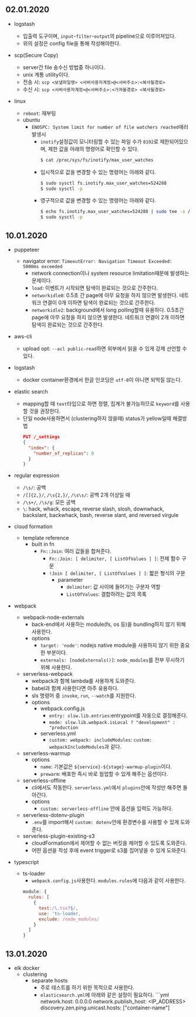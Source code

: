 ## 02.01.2020

- logstash
	- 입출력 도구이며, `input`-`filter`-`output`의 pipeline으로 이루어져있다.
	- 위의 설정은 config file을 통해 작성해야한다.

- scp(Secure Copy)
	- server간 file 송수신 방법중 하나이다.
	- unix 계통 utility이다.
	- 전송 시: `scp <보낼파일명> <서버사용자계정>@<서버주소>:<복사될경로>`
	- 수신 시: `scp <서버사용자계정>@<서버주소>:<가져올경로> <복사될경로>`

- linux
	- `reboot`: 재부팅
	- ubuntu
		- `ENOSPC: System limit for number of file watchers reached`에러 발생시
			- `inotify`설정값이 모니터링할 수 있는 파일 수가 `8192`로 제한되어있으며, 제한 값을 아래의 명령어로 확인할 수 있다.
				```sh
				$ cat /proc/sys/fs/inotify/max_user_watches
				```
			- 임시적으로 값을 변경할 수 있는 명령어는 아래와 같다.
				```sh
				$ sudo sysctl fs.inotify.max_user_watches=524288
				$ sudo sysctl -p
				```
			- 영구적으로 값을 변경할 수 있는 명령어는 아래와 같다.
				```sh
				$ echo fs.inotify.max_user_watches=524288 | sudo tee -a /etc/sysctl.conf
				$ sudo sysctl -p
				```

## 10.01.2020

- puppeteer
	- navigator error: `TimeoutError: Navigation Timeout Exceeded: 5000ms exceeded`
		- network connection이나 system resource limitation때문에 발생하는 문제이다. 
		- `load`: 이벤트가 시작되면 탐색이 완료되는 것으로 간주한다.
		- `networkidle0`: 0.5초 간 page에 아무 요청을 하지 않으면 발생한다. 네트워크 연결이 0개 이하면 탐색이 완료되는 것으로 간주한다.
		- `networkidle2`: background에서 long polling할때 유용하다. 0.5초간 page에 아무 요청을 하지 않으면 발생한다. 네트워크 연결이 2개 이하면 탐색이 완료되는 것으로 간주한다.

- aws-cli
	- upload opt: `--acl public-read`하면 외부에서 읽을 수 있게 강제 선언할 수 있다.

- logstash
	- docker container환경에서 한글 인코딩은 `utf-8`이 아니면 되먹질 않는다.

- elastic search
	- mapping할 때 `text`타입으로 하면 정렬, 집계가 불가능하므로 `keyword`를 사용할 것을 권장한다.
	- 단일 node사용하면서 (clustering하지 않을때) status가 yellow일때 해결방법
		```json
		PUT /_settings
		{
		  "index": {
		    "number_of_replicas": 0
		  }
		}
		```	

- regular expression
	- `/\s/`: 공백
	- `/[]{2,}/`, `/\s{2,}/`, `/\s\s/`: 공백 2개 이상일 때
	- `/\s+/`, `/\s/g`: 모든 공백 
	- `\`: hack, whack, escape, reverse slash, slosh, downwhack, backslant, backwhack, bash, reverse slant, and reversed virgule

- cloud formation
	- template reference
		- built in fn
			- `Fn::Join`: 여러 값들을 합쳐준다.
				- `Fn::Join: [ delimiter, [ ListOfValues ] ]`: 전체 함수 구문
				- `!Join [ delimiter, [ ListOfValues ] ]`: 짧은 형식의 구문
					- parameter
						- `delimiter`: 값 사이에 들어가는 구분자 역할
						- `ListOfValues`: 결합하려는 값의 목록
						
- webpack
  - webpack-node-externals
    - back-end에서 사용하는 module(fs, os 등)을 bundling하지 않기 위해 사용한다.
    - options
      - `target: 'node'`: nodejs native module을 사용하지 않기 위한 중요한 부분이다.
      - `externals: [nodeExternals()]`: `node_modules`를 전부 무시하기 위해 사용한다.
  - serverless-webpack
    - webpack과 함께 lambda를 사용하게 도와준다.
    - babel과 함께 사용한다면 아주 유용하다.
    - sls 명령어 중 `invoke`, `run`, `--watch`를 지원한다.
    - options
      - webpack.config.js
        - `entry: slsw.lib.entries`:entrypoint를 자동으로 결정해준다.
        - `mode: slsw.lib.webpack.isLocal ? "development" : "production`
      - serverless.yml
        - `custom: webpack: includeModules`: `custom: webpackIncludeModules`과 같다.
  - serverless-warmup
    - options
      - `name`: 기본값은 `${service}-${stage}-warmup-plugin`이다.
      - `prewarm`: 배포한 즉시 바로 웜업할 수 있게 해주는 옵션이다.
  - serverless-offline
    - cli에서도 작동한다. `serverless.yml`에서 `plugins`안에 작성만 해주면 돌아간다.
    - options
      - `custom: serverless-offline` 안에 옵션을 입력도 가능하다.
  - serverless-dotenv-plugin
    - `.env`를 import해서 `custom: dotenv`안에 환경변수를 사용할 수 있게 도와준다.
  - serverless-plugin-existing-s3
    - cloudFormation에서 제어할 수 없는 버킷을 제어할 수 있도록 도와준다.
    - 어떤 옵션을 작성 후에 event trigger로 s3를 집어넣을 수 있게 도와준다.

- typescript
  - ts-loader
    - `webpack.config.js`사용한다. `modules.rules`에 다음과 같이 사용한다.
    ```js
    module: {
      rules: [  
        {
          test:/\.tsx?$/,
          use: 'ts-loader,
          exclude: /node_modules/
        }
      ]
    }
    ```

## 13.01.2020

- elk docker
	- clustering
		- separate hosts 
			- 주로 테스트를 하기 위한 목적으로 사용한다.
			- `elasticsearch.yml`에 아래와 같은 설정이 필요하다.
					```yml
			network.host: 0.0.0.0
			network.publish_host: <IP_ADDRESS>		
			discovery.zen.ping.unicast.hosts: ["container-name"]
			```